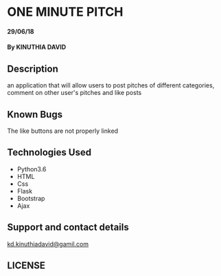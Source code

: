 # ONE MINUTE PITCH



#### 29/06/18

#### By KINUTHIA DAVID

## Description


an application that will allow users to post pitches of different categories, comment on other user's pitches and like posts


## Known Bugs


The like buttons are not properly linked


## Technologies Used


* Python3.6
* HTML
* Css
* Flask
* Bootstrap
* Ajax

## Support and contact details


kd.kinuthiadavid@gamil.com


## LICENSE
